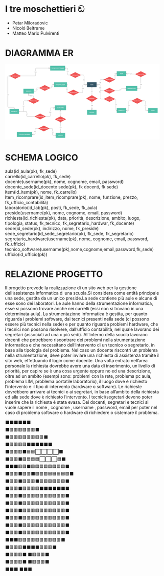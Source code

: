 # I tre moschettieri ඞ

* Petar Miloradovic 
* Nicoló Beltrame
* Matteo Mario Pulvirenti 

# DIAGRAMMA ER

![](ER_SCUOLA.png)

# SCHEMA LOGICO

aula(id_aula(pk), fk_sede) <br>
carrello(id_carrello(pk), fk_sede)<br>
docente(username(pk), nome, cognome, email, password)<br>
docente_sede(id_docente sede(pk), fk docenti, fk sede)<br>
item(id_item(pk), nome, fk_carrello)<br>
Item_ricomprare(id_item_ricomprare(pk), nome, funzione, prezzo, fk_ufficio_contabilità)<br>
laboratorio(id_lab(pk), posti, fk_sede, fk_aula)<br>
preside(username(pk), nome, cognome, email, password)<br>
richiesta(id_richiesta(pk), data, priorità, descrizione, ambito, luogo, tipologia, status, fk_tecnico, fk_segretario_hardwar, fk_docente)<br>
sede(id_sede(pk), indirizzo, nome, fk_preside)<br>
sede_segretario(id_sede_segretario(pk), fk_sede, fk_segretario)<br>
segretario_hardware(username(pk), nome, cognome, email, password, fk_ufficio)<br>
tecnico_software(username(pk),nome,cognome,email,password,fk_sede)<br>
ufficio(id_ufficio(pk))

# RELAZIONE PROGETTO

Il progetto prevede la realizzazione di un sito web per la gestione dell’assistenza informatica di una scuola.Si considera come entità principale una sede, gestita da un unico preside.La sede contiene più aule e alcune di esse sono dei laboratori. Le aule hanno della strumentazione informatica, esse si possono trovare anche nei carrelli (essi non si trovano in una determinata aula). La strumentazione informatica è gestita, per quanto riguarda i problemi software, dai tecnici presenti nella sede (ci possono essere più tecnici nella sede) e per quanto riguarda problemi hardware, che i tecnici non possono risolvere, dall’ufficio contabilità, nel quale lavorano dei segretari (associati ad una o più sedi). All’interno della scuola lavorano docenti che potrebbero riscontrare dei problemi nella strumentazione informatica e che necessitano dell’intervento di un tecnico o segretario, in base alla tipologia del problema. Nel caso un docente riscontri un problema nella strumentazione, deve poter inviare una richiesta di assistenza tramite il sito web, effettuando il login come docente. Una volta entrato nell’area personale la richiesta dovrebbe avere una data di inserimento, un livello di priorità, per capire se è una cosa urgente oppure no ed una descrizione, oltre ad un ambito (esempi sono: problemi con la rete, problema pc aula, problema LIM, problema portatile laboratorio), il luogo dove è richiesto l’intervento e il tipo di intervento (hardware o software). Le richieste dovrebbero arrivare ai tecnici o ai segretari, in base all’ambito della richiesta ed alla sede dove è richiesto l’intervento. I tecnici/segretari devono poter inserire che la richiesta è stata evasa. Dei docenti, segretari e tecnici si vuole sapere il nome , cognome , username , password, email per poter nel caso di problema software o hardware di richiedere o sistemare il problema.

<t>⬛⬛⬛⬛⬛⬛  <br>
             ⬛🟥🟥🟥🟥🟥🟥⬛ <br>
           ⬛🟥🟥🟥🟥🟥🟥🟥🟥⬛ <br>
         ⬛🟥🟥🟥🟥⬛⬛⬛⬛⬛⬛ <br>
        ⬛🟥🟥🟥⬛🟦🟦⬜⬜⬜⬜⬛ <br>
       ⬛🟥🟥⬛🟪🟦🟦🟦⬜⬜⬜🟦⬛ <br>
  ⬛⬛⬛🟥🟥⬛🟪🟦🟦🟦🟦🟦🟦🟦⬛ <br>
⬛🟥🟥⬛🟥🟥⬛🟪🟪🟪🟦🟦🟦🟦🟪⬛ <br>
⬛🟥🟥⬛🟥🟥🟥⬛🟪🟪🟪🟪🟪🟪⬛ <br>
⬛🟥🟥⬛🟥🟥🟥🟥⬛⬛⬛⬛⬛⬛⬛ <br> 
⬛🟥🟥⬛🟥🟥🟥🟥🟥🟥🟥🟥🟥🟥⬛ <br>
⬛🟥🟥⬛🟥🟥🟥🟥🟥🟥🟥🟥🟥🟥⬛ <br>
⬛🟥🟥⬛🟥🟥🟥🟥🟥🟥🟥🟥🟥🟥⬛ <br>
⬛🟥🟥⬛🟥🟥🟥🟥🟥🟥🟥🟥🟥🟥⬛ <br>
⬛🟥🟥⬛🟥🟥🟥🟥🟥🟥🟥🟥🟥🟥⬛ <br>
⬛🟥🟥⬛🟥🟥🟥🟥🟥🟥🟥🟥🟥🟥⬛ <br>
  ⬛⬛⬛🟥🟥🟥🟥🟥🟥🟥🟥🟥🟥⬛ <br>
       ⬛🟥🟥🟥⬛⬛⬛⬛🟥🟥🟥⬛ <br>
       ⬛🟥🟥🟥⬛     ⬛🟥🟥🟥⬛ <br>
       ⬛🟥🟥🟥⬛     ⬛🟥🟥🟥⬛ <br>
         ⬛⬛⬛           ⬛⬛⬛ <br>
